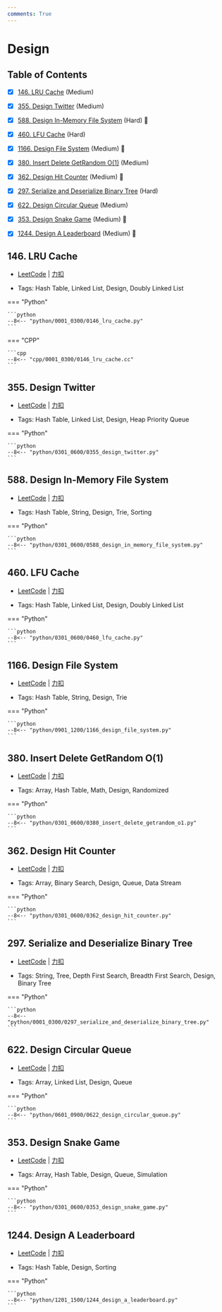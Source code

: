 ```yaml
---
comments: True
---
```


# Design

## Table of Contents

- [x] [146. LRU Cache](#146-lru-cache) (Medium)
- [x] [355. Design Twitter](#355-design-twitter) (Medium)
- [x] [588. Design In-Memory File System](#588-design-in-memory-file-system) (Hard) 👑
- [x] [460. LFU Cache](#460-lfu-cache) (Hard)
- [x] [1166. Design File System](#1166-design-file-system) (Medium) 👑
- [x] [380. Insert Delete GetRandom O(1)](#380-insert-delete-getrandom-o1) (Medium)
- [x] [362. Design Hit Counter](#362-design-hit-counter) (Medium) 👑
- [x] [297. Serialize and Deserialize Binary Tree](#297-serialize-and-deserialize-binary-tree) (Hard)
- [x] [622. Design Circular Queue](#622-design-circular-queue) (Medium)
- [x] [353. Design Snake Game](#353-design-snake-game) (Medium) 👑
- [x] [1244. Design A Leaderboard](#1244-design-a-leaderboard) (Medium) 👑


## 146. LRU Cache

-    [LeetCode](https://leetcode.com/problems/lru-cache/) | [力扣](https://leetcode.cn/problems/lru-cache/)

-   Tags: Hash Table, Linked List, Design, Doubly Linked List

=== "Python"

    ```python
    --8<-- "python/0001_0300/0146_lru_cache.py"
    ```

=== "CPP"

    ```cpp
    --8<-- "cpp/0001_0300/0146_lru_cache.cc"
    ```



## 355. Design Twitter

-    [LeetCode](https://leetcode.com/problems/design-twitter/) | [力扣](https://leetcode.cn/problems/design-twitter/)

-   Tags: Hash Table, Linked List, Design, Heap Priority Queue

=== "Python"

    ```python
    --8<-- "python/0301_0600/0355_design_twitter.py"
    ```



## 588. Design In-Memory File System

-    [LeetCode](https://leetcode.com/problems/design-in-memory-file-system/) | [力扣](https://leetcode.cn/problems/design-in-memory-file-system/)

-   Tags: Hash Table, String, Design, Trie, Sorting

=== "Python"

    ```python
    --8<-- "python/0301_0600/0588_design_in_memory_file_system.py"
    ```



## 460. LFU Cache

-    [LeetCode](https://leetcode.com/problems/lfu-cache/) | [力扣](https://leetcode.cn/problems/lfu-cache/)

-   Tags: Hash Table, Linked List, Design, Doubly Linked List

=== "Python"

    ```python
    --8<-- "python/0301_0600/0460_lfu_cache.py"
    ```



## 1166. Design File System

-    [LeetCode](https://leetcode.com/problems/design-file-system/) | [力扣](https://leetcode.cn/problems/design-file-system/)

-   Tags: Hash Table, String, Design, Trie

=== "Python"

    ```python
    --8<-- "python/0901_1200/1166_design_file_system.py"
    ```



## 380. Insert Delete GetRandom O(1)

-    [LeetCode](https://leetcode.com/problems/insert-delete-getrandom-o1/) | [力扣](https://leetcode.cn/problems/insert-delete-getrandom-o1/)

-   Tags: Array, Hash Table, Math, Design, Randomized

=== "Python"

    ```python
    --8<-- "python/0301_0600/0380_insert_delete_getrandom_o1.py"
    ```



## 362. Design Hit Counter

-    [LeetCode](https://leetcode.com/problems/design-hit-counter/) | [力扣](https://leetcode.cn/problems/design-hit-counter/)

-   Tags: Array, Binary Search, Design, Queue, Data Stream

=== "Python"

    ```python
    --8<-- "python/0301_0600/0362_design_hit_counter.py"
    ```



## 297. Serialize and Deserialize Binary Tree

-    [LeetCode](https://leetcode.com/problems/serialize-and-deserialize-binary-tree/) | [力扣](https://leetcode.cn/problems/serialize-and-deserialize-binary-tree/)

-   Tags: String, Tree, Depth First Search, Breadth First Search, Design, Binary Tree

=== "Python"

    ```python
    --8<-- "python/0001_0300/0297_serialize_and_deserialize_binary_tree.py"
    ```



## 622. Design Circular Queue

-    [LeetCode](https://leetcode.com/problems/design-circular-queue/) | [力扣](https://leetcode.cn/problems/design-circular-queue/)

-   Tags: Array, Linked List, Design, Queue

=== "Python"

    ```python
    --8<-- "python/0601_0900/0622_design_circular_queue.py"
    ```



## 353. Design Snake Game

-    [LeetCode](https://leetcode.com/problems/design-snake-game/) | [力扣](https://leetcode.cn/problems/design-snake-game/)

-   Tags: Array, Hash Table, Design, Queue, Simulation

=== "Python"

    ```python
    --8<-- "python/0301_0600/0353_design_snake_game.py"
    ```



## 1244. Design A Leaderboard

-    [LeetCode](https://leetcode.com/problems/design-a-leaderboard/) | [力扣](https://leetcode.cn/problems/design-a-leaderboard/)

-   Tags: Hash Table, Design, Sorting

=== "Python"

    ```python
    --8<-- "python/1201_1500/1244_design_a_leaderboard.py"
    ```



